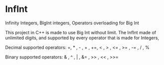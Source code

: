 # InfInt
Infinity Integers, BIgInt integers, Operators overloading for Big Int

This project in C++ is made to use Big Int without limit. 
The InfInt made of unlimited digits, and supported by every operator that is made for Integers, 

Decimal supported operators: 
=, * , - , + , +=, < , > , <= , >= , -= , / , %  

Binary supported operators: 
& , ^ , | , &= , >> , << , >>=  

